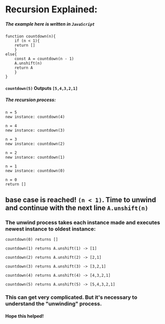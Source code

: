 #  Recursion Explained:

##### The example here is written in `JavaScript`

```
function countdown(n){
	if (n < 1){
	return []
	}
else{
	const A = countdown(n - 1)
	A.unshift(n)
	return A
	}
}
```

#### `countdown(5)` Outputs `[5,4,3,2,1]`

##### The recursion process:

```
n = 5
new instance: countdown(4)

n = 4
new instance: countdown(3)

n = 3
new instance: countdown(2)

n = 2
new instance: countdown(1)

n = 1 
new instance: countdown(0)

n = 0
return []
```

##  base case is reached! `(n < 1)`. Time to unwind and continue with the next line `A.unshift(n)`

### The unwind process takes each instance made and executes newest instance to oldest instance:

```
countdown(0) returns []

countdown(1) returns A.unshift(1) -> [1]

countdown(2) returns A.unshift(2) -> [2,1]

countdown(3) returns A.unshift(3) -> [3,2,1]

countdown(4) returns A.unshift(4) -> [4,3,2,1]

countdown(5) returns A.unshift(5) -> [5,4,3,2,1]
```

### This can get very complicated. But it's necessary to understand the "unwinding" process.

#### Hope this helped!
